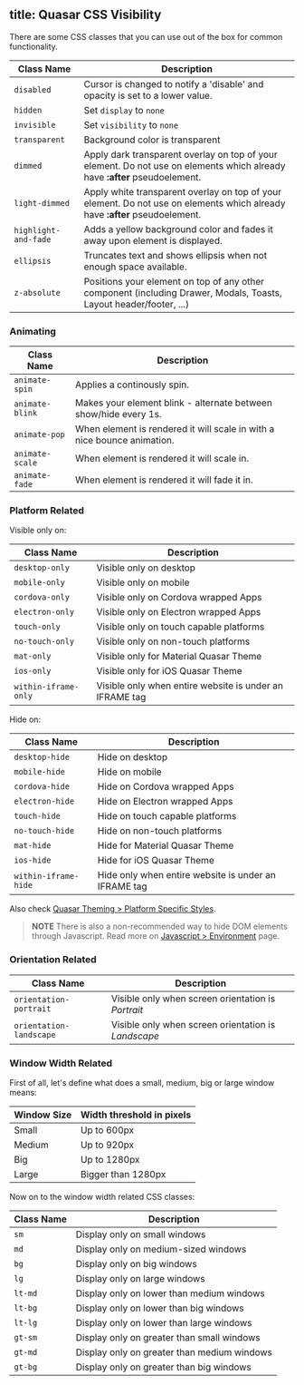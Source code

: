 title: Quasar CSS Visibility
---
There are some CSS classes that you can use out of the box for common functionality.

| Class Name | Description |
| --- | --- |
| `disabled` | Cursor is changed to notify a 'disable' and opacity is set to a lower value. |
| `hidden` | Set `display` to `none` |
| `invisible` | Set `visibility` to `none` |
| `transparent` | Background color is transparent |
| `dimmed` | Apply dark transparent overlay on top of your element. Do not use on elements which already have **:after** pseudoelement. |
| `light-dimmed` | Apply white transparent overlay on top of your element. Do not use on elements which already have **:after** pseudoelement. |
| `highlight-and-fade` | Adds a yellow background color and fades it away upon element is displayed. |
| `ellipsis` | Truncates text and shows ellipsis when not enough space available. |
| `z-absolute` | Positions your element on top of any other component (including Drawer, Modals, Toasts, Layout header/footer, ...) |

### Animating
| Class Name | Description |
| --- | --- |
| `animate-spin` | Applies a continously spin. |
| `animate-blink` | Makes your element blink - alternate between show/hide every 1s. |
| `animate-pop` | When element is rendered it will scale in with a nice bounce animation. |
| `animate-scale` | When element is rendered it will scale in. |
| `animate-fade` | When element is rendered it will fade it in. |

### Platform Related
Visible only on:

| Class Name | Description |
| --- | --- |
| `desktop-only` | Visible only on desktop |
| `mobile-only` | Visible only on mobile |
| `cordova-only` | Visible only on Cordova wrapped Apps |
| `electron-only` | Visible only on Electron wrapped Apps |
| `touch-only` | Visible only on touch capable platforms |
| `no-touch-only` | Visible only on non-touch platforms |
| `mat-only` | Visible only for Material Quasar Theme |
| `ios-only` | Visible only for iOS Quasar Theme |
| `within-iframe-only` | Visible only when entire website is under an IFRAME tag |

Hide on:

| Class Name | Description |
| --- | --- |
| `desktop-hide` | Hide on desktop |
| `mobile-hide` | Hide on mobile |
| `cordova-hide` | Hide on Cordova wrapped Apps |
| `electron-hide` | Hide on Electron wrapped Apps |
| `touch-hide` | Hide on touch capable platforms |
| `no-touch-hide` | Hide on non-touch platforms |
| `mat-hide` | Hide for Material Quasar Theme |
| `ios-hide` | Hide for iOS Quasar Theme |
| `within-iframe-hide` | Hide only when entire website is under an IFRAME tag |

Also check [Quasar Theming &gt; Platform Specific Styles](/guide/quasar-theming.html#Platform-Specific-Styles).

> **NOTE**
> There is also a non-recommended way to hide DOM elements through Javascript. Read more on [Javascript &gt; Environment](/api/js-platform-detection.html) page.

### Orientation Related
| Class Name | Description |
| --- | --- |
| `orientation-portrait` | Visible only when screen orientation is *Portrait* |
| `orientation-landscape` | Visible only when screen orientation is *Landscape* |

### Window Width Related
First of all, let's define what does a small, medium, big or large window means:

| Window Size | Width threshold in pixels |
| --- | --- |
| Small | Up to 600px |
| Medium | Up to 920px |
| Big | Up to 1280px |
| Large | Bigger than 1280px |

Now on to the window width related CSS classes:

| Class Name | Description |
| --- | --- |
| `sm` | Display only on small windows |
| `md` | Display only on medium-sized windows |
| `bg` | Display only on big windows |
| `lg` | Display only on large windows |
| `lt-md` | Display only on lower than medium windows |
| `lt-bg` | Display only on lower than big windows |
| `lt-lg` | Display only on lower than large windows |
| `gt-sm` | Display only on greater than small windows |
| `gt-md` | Display only on greater than medium windows |
| `gt-bg` | Display only on greater than big windows |

